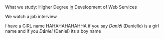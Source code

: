 What we study: Higher Degree <u>in</u> Development of Web Services

We watch a job interview

I have a GIRL name HAHAHAHAHAHHA
if you say *Dani**é**l* (Danielle) is a girl name and if you *D**á**niel* (Daniel) its a boy name





